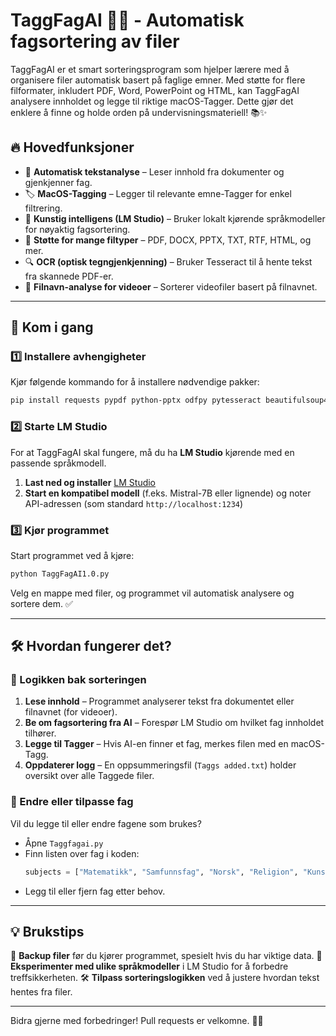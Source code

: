 # TaggFagAI 📂🤖 - Automatisk fagsortering av filer

TaggFagAI er et smart sorteringsprogram som hjelper lærere med å organisere filer automatisk basert på faglige emner. Med støtte for flere filformater, inkludert PDF, Word, PowerPoint og HTML, kan TaggFagAI analysere innholdet og legge til riktige macOS-Tagger. Dette gjør det enklere å finne og holde orden på undervisningsmateriell! 📚✨

## 🔥 Hovedfunksjoner
- 📄 **Automatisk tekstanalyse** – Leser innhold fra dokumenter og gjenkjenner fag.
- 🏷 **MacOS-Tagging** – Legger til relevante emne-Tagger for enkel filtrering.
- 🤖 **Kunstig intelligens (LM Studio)** – Bruker lokalt kjørende språkmodeller for nøyaktig fagsortering.
- 📂 **Støtte for mange filtyper** – PDF, DOCX, PPTX, TXT, RTF, HTML, og mer.
- 🔍 **OCR (optisk tegngjenkjenning)** – Bruker Tesseract til å hente tekst fra skannede PDF-er.
- 🎥 **Filnavn-analyse for videoer** – Sorterer videofiler basert på filnavnet.

---

## 🚀 Kom i gang
### 1️⃣ Installere avhengigheter
Kjør følgende kommando for å installere nødvendige pakker:
```bash
pip install requests pypdf python-pptx odfpy pytesseract beautifulsoup4 macos-Taggs pdf2image
```

### 2️⃣ Starte LM Studio
For at TaggFagAI skal fungere, må du ha **LM Studio** kjørende med en passende språkmodell.
1. **Last ned og installer** [LM Studio](https://lmstudio.ai/)
2. **Start en kompatibel modell** (f.eks. Mistral-7B eller lignende) og noter API-adressen (som standard `http://localhost:1234`)

### 3️⃣ Kjør programmet
Start programmet ved å kjøre:
```bash
python TaggFagAI1.0.py
```
Velg en mappe med filer, og programmet vil automatisk analysere og sortere dem. ✅

---

## 🛠 Hvordan fungerer det?
### 🔎 Logikken bak sorteringen
1. **Lese innhold** – Programmet analyserer tekst fra dokumentet eller filnavnet (for videoer).
2. **Be om fagsortering fra AI** – Forespør LM Studio om hvilket fag innholdet tilhører.
3. **Legge til Tagger** – Hvis AI-en finner et fag, merkes filen med en macOS-Tagg.
4. **Oppdaterer logg** – En oppsummeringsfil (`Taggs added.txt`) holder oversikt over alle Taggede filer.

### 📌 Endre eller tilpasse fag
Vil du legge til eller endre fagene som brukes?
- Åpne `Taggfagai.py`
- Finn listen over fag i koden:
  ```python
  subjects = ["Matematikk", "Samfunnsfag", "Norsk", "Religion", "KunstOgHåndverk", "Uteskole", ...]
  ```
- Legg til eller fjern fag etter behov.

---

## 💡 Brukstips
💾 **Backup filer** før du kjører programmet, spesielt hvis du har viktige data.
🎯 **Eksperimenter med ulike språkmodeller** i LM Studio for å forbedre treffsikkerheten.
🛠 **Tilpass sorteringslogikken** ved å justere hvordan tekst hentes fra filer.

---

Bidra gjerne med forbedringer! Pull requests er velkomne. 🙌🎉

